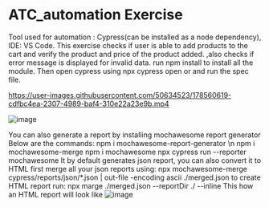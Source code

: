 # ATC_automation Exercise
Tool used for automation : Cypress(can be installed as a node dependency), IDE: VS Code.
This exercise checks if user is able to add products to the cart and verify the product and price of the product added.
,also checks if error message is displayed for invalid data.
run npm install to install all the module.
Then open cypress using npx cypress open or and run the spec file.

https://user-images.githubusercontent.com/50634523/178560619-cdfbc4ea-2307-4989-baf4-310e22a23e9b.mp4

![image](https://user-images.githubusercontent.com/50634523/178560961-3160a572-3a29-4331-84dc-c5f4bb65e4a8.png)


You can also generate a report by installing mochawesome report generator
Below are the commands:
npm i mochawesome-report-generator \n
npm i mochawesome-merge 
npm i mochawesome
npx cypress run --reporter mochawesome 
It by default generates json report, you can also convert it to HTML
first merge all your json reports using: npx mochawesome-merge cypress/reports/json/*.json | out-file -encoding ascii ./merged.json
to create HTML report run: npx marge ./merged.json --reportDir ./ --inline
This how an HTML report will look like
![image](https://user-images.githubusercontent.com/50634523/178578707-d24ed17a-3e77-4d3c-86d1-3b8f7f3a9742.png)
